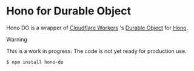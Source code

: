 # Hono for Durable Object

Hono DO is a wrapper of [Cloudflare Workers](https://workers.cloudflare.com/) 's [Durable Object](https://developers.cloudflare.com/workers/learning/using-durable-objects) for [Hono](https://hono.dev/).

> [!WARNING]
> This is a work in progress. The code is not yet ready for production use.

```bash
$ npm install hono-do
```
